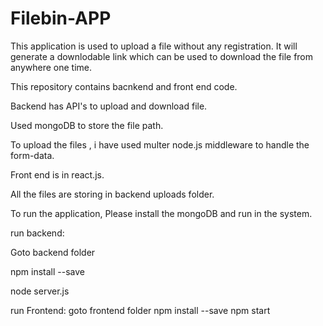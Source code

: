 # Filebin-APP
This application is used to upload a file without any registration. It will generate a downlodable link which can be used to download the file from anywhere one time.

This repository contains bacnkend and front end code.

Backend has API's to upload and download file.

Used mongoDB to store the file path.

To upload the files , i have used multer node.js middleware to handle the form-data.

Front end is in react.js.

All the files are storing in backend uploads folder.

To run the application, Please install the mongoDB and run in the system.

run backend:

  Goto backend folder
  
   npm install --save
   
   node server.js
   
run Frontend:
  goto frontend folder
  npm install --save
  npm start
 
  

